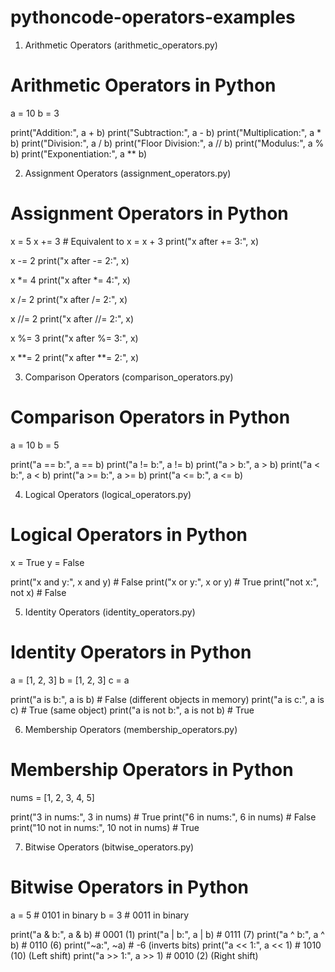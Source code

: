 # pythoncode-operators-examples

1. Arithmetic Operators (arithmetic_operators.py)

# Arithmetic Operators in Python
a = 10
b = 3

print("Addition:", a + b)
print("Subtraction:", a - b)
print("Multiplication:", a * b)
print("Division:", a / b)
print("Floor Division:", a // b)
print("Modulus:", a % b)
print("Exponentiation:", a ** b)

2. Assignment Operators (assignment_operators.py)

# Assignment Operators in Python
x = 5
x += 3  # Equivalent to x = x + 3
print("x after += 3:", x)

x -= 2
print("x after -= 2:", x)

x *= 4
print("x after *= 4:", x)

x /= 2
print("x after /= 2:", x)

x //= 2
print("x after //= 2:", x)

x %= 3
print("x after %= 3:", x)

x **= 2
print("x after **= 2:", x)

3. Comparison Operators (comparison_operators.py)

# Comparison Operators in Python
a = 10
b = 5

print("a == b:", a == b)
print("a != b:", a != b)
print("a > b:", a > b)
print("a < b:", a < b)
print("a >= b:", a >= b)
print("a <= b:", a <= b)

4. Logical Operators (logical_operators.py)

# Logical Operators in Python
x = True
y = False

print("x and y:", x and y)  # False
print("x or y:", x or y)    # True
print("not x:", not x)      # False

5. Identity Operators (identity_operators.py)

# Identity Operators in Python
a = [1, 2, 3]
b = [1, 2, 3]
c = a

print("a is b:", a is b)  # False (different objects in memory)
print("a is c:", a is c)  # True (same object)
print("a is not b:", a is not b)  # True

6. Membership Operators (membership_operators.py)

# Membership Operators in Python
nums = [1, 2, 3, 4, 5]

print("3 in nums:", 3 in nums)  # True
print("6 in nums:", 6 in nums)  # False
print("10 not in nums:", 10 not in nums)  # True

7. Bitwise Operators (bitwise_operators.py)

# Bitwise Operators in Python
a = 5  # 0101 in binary
b = 3  # 0011 in binary

print("a & b:", a & b)  # 0001 (1)
print("a | b:", a | b)  # 0111 (7)
print("a ^ b:", a ^ b)  # 0110 (6)
print("~a:", ~a)        # -6 (inverts bits)
print("a << 1:", a << 1)  # 1010 (10) (Left shift)
print("a >> 1:", a >> 1)  # 0010 (2) (Right shift)

